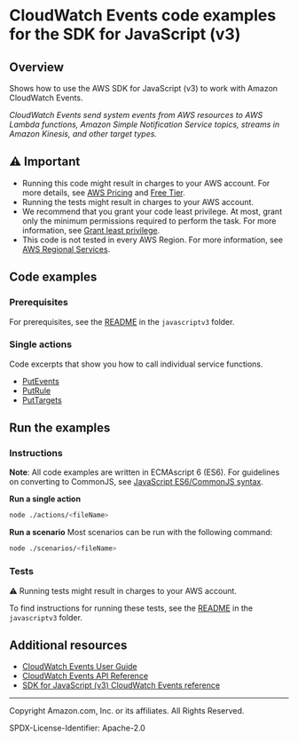 # CloudWatch Events code examples for the SDK for JavaScript (v3)

## Overview

Shows how to use the AWS SDK for JavaScript (v3) to work with Amazon CloudWatch Events.

<!--custom.overview.start-->
<!--custom.overview.end-->

_CloudWatch Events send system events from AWS resources to AWS Lambda functions, Amazon Simple Notification Service topics, streams in Amazon Kinesis, and other target types._

## ⚠ Important

* Running this code might result in charges to your AWS account. For more details, see [AWS Pricing](https://aws.amazon.com/pricing/) and [Free Tier](https://aws.amazon.com/free/).
* Running the tests might result in charges to your AWS account.
* We recommend that you grant your code least privilege. At most, grant only the minimum permissions required to perform the task. For more information, see [Grant least privilege](https://docs.aws.amazon.com/IAM/latest/UserGuide/best-practices.html#grant-least-privilege).
* This code is not tested in every AWS Region. For more information, see [AWS Regional Services](https://aws.amazon.com/about-aws/global-infrastructure/regional-product-services).

<!--custom.important.start-->
<!--custom.important.end-->

## Code examples

### Prerequisites

For prerequisites, see the [README](../../README.md#Prerequisites) in the `javascriptv3` folder.


<!--custom.prerequisites.start-->
<!--custom.prerequisites.end-->

### Single actions

Code excerpts that show you how to call individual service functions.

- [PutEvents](actions/put-events.js#L4)
- [PutRule](actions/put-rule.js#L4)
- [PutTargets](actions/put-targets.js#L4)


<!--custom.examples.start-->
<!--custom.examples.end-->

## Run the examples

### Instructions

**Note**: All code examples are written in ECMAscript 6 (ES6). For guidelines on converting to CommonJS, see
[JavaScript ES6/CommonJS syntax](https://docs.aws.amazon.com/sdk-for-javascript/v3/developer-guide/sdk-examples-javascript-syntax.html).

**Run a single action**

```bash
node ./actions/<fileName>
```

**Run a scenario**
Most scenarios can be run with the following command:
```bash
node ./scenarios/<fileName>
```

<!--custom.instructions.start-->
<!--custom.instructions.end-->



### Tests

⚠ Running tests might result in charges to your AWS account.


To find instructions for running these tests, see the [README](../../README.md#Tests)
in the `javascriptv3` folder.



<!--custom.tests.start-->
<!--custom.tests.end-->

## Additional resources

- [CloudWatch Events User Guide](https://docs.aws.amazon.com/AmazonCloudWatch/latest/events/WhatIsCloudWatchEvents.html)
- [CloudWatch Events API Reference](https://docs.aws.amazon.com/eventbridge/latest/APIReference/Welcome.html)
- [SDK for JavaScript (v3) CloudWatch Events reference](https://docs.aws.amazon.com/AWSJavaScriptSDK/v3/latest/client/cloudwatch-events)

<!--custom.resources.start-->
<!--custom.resources.end-->

---

Copyright Amazon.com, Inc. or its affiliates. All Rights Reserved.

SPDX-License-Identifier: Apache-2.0